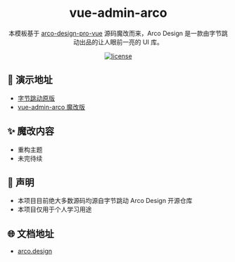 <div align="center">
  <h1>vue-admin-arco</h1>
</div>

<div align="center">

本模板基于 [arco-design-pro-vue](https://arco.design/) 源码魔改而来，Arco Design 是一款由字节跳动出品的让人眼前一亮的 UI 库。

[![license](https://img.shields.io/badge/license-MIT-blue.svg)](https://github.com/arco-design/arco-design-pro/blob/main/LICENSE)

</div>

## 🔗 演示地址

- [字节跳动原版](https://vue-pro.arco.design)
- [vue-admin-arco 魔改版](https://vue-pro.arco.design)

## ✨ 魔改内容

- 重构主题
- 未完待续

## 📝 声明

- 本项目目前绝大多数源码均源自字节跳动 Arco Design 开源仓库
- 本项目仅用于个人学习用途

## 🌐 文档地址

- [arco.design](https://arco.design/vue/docs/start)
